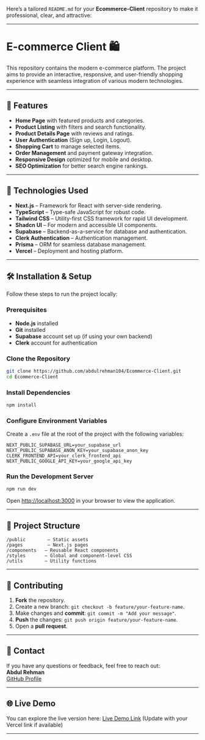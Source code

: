 Here’s a tailored `README.md` for your **Ecommerce-Client** repository to make it professional, clear, and attractive:

---

# E-commerce Client 🛍️

This repository contains the modern e-commerce platform. The project aims to provide an interactive, responsive, and user-friendly shopping experience with seamless integration of various modern technologies.

---

## 🌟 Features  
- **Home Page** with featured products and categories.  
- **Product Listing** with filters and search functionality.  
- **Product Details Page** with reviews and ratings.  
- **User Authentication** (Sign up, Login, Logout).  
- **Shopping Cart** to manage selected items.  
- **Order Management** and payment gateway integration.  
- **Responsive Design** optimized for mobile and desktop.  
- **SEO Optimization** for better search engine rankings.

---

## 🚀 Technologies Used  
- **Next.js** – Framework for React with server-side rendering.  
- **TypeScript** – Type-safe JavaScript for robust code.  
- **Tailwind CSS** – Utility-first CSS framework for rapid UI development.  
- **Shadcn UI** – For modern and accessible UI components.  
- **Supabase** – Backend-as-a-service for database and authentication.  
- **Clerk Authentication** – Authentication management.  
- **Prisma** – ORM for seamless database management.  
- **Vercel** – Deployment and hosting platform. 
---

## 🛠️ Installation & Setup  
Follow these steps to run the project locally:

### Prerequisites  
- **Node.js** installed  
- **Git** installed  
- **Supabase** account set up (if using your own backend)  
- **Clerk** account for authentication  

### Clone the Repository  
```bash
git clone https://github.com/abdulrehman104/Ecommerce-Client.git
cd Ecommerce-Client
```

### Install Dependencies  
```bash
npm install
```

### Configure Environment Variables  
Create a `.env` file at the root of the project with the following variables:

```env
NEXT_PUBLIC_SUPABASE_URL=your_supabase_url
NEXT_PUBLIC_SUPABASE_ANON_KEY=your_supabase_anon_key
CLERK_FRONTEND_API=your_clerk_frontend_api
NEXT_PUBLIC_GOOGLE_API_KEY=your_google_api_key
```

### Run the Development Server  
```bash
npm run dev
```

Open [http://localhost:3000](http://localhost:3000) in your browser to view the application.

---

## 📂 Project Structure  
```
/public        – Static assets  
/pages         – Next.js pages  
/components   – Reusable React components  
/styles       – Global and component-level CSS  
/utils        – Utility functions  
```

---

## 📝 Contributing  
1. **Fork** the repository.  
2. Create a new branch: `git checkout -b feature/your-feature-name`.  
3. Make changes and **commit**: `git commit -m "Add your message"`.  
4. **Push** the changes: `git push origin feature/your-feature-name`.  
5. Open a **pull request**.

---

## 📧 Contact  
If you have any questions or feedback, feel free to reach out:  
**Abdul Rehman**  
[GitHub Profile](https://github.com/abdulrehman104)  

---

## 🌐 Live Demo  
You can explore the live version here: [Live Demo Link](https://ecommerce-client-dun.vercel.app/) (Update with your Vercel link if available)

---
